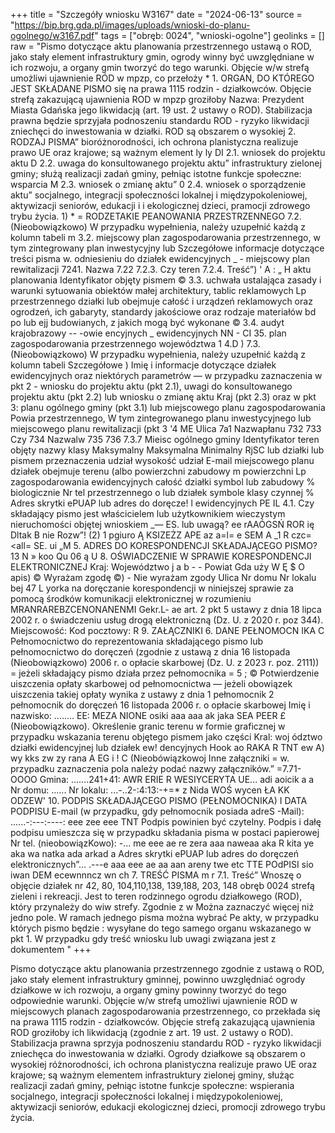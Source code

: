 +++
title = "Szczegóły wniosku W3167"
date = "2024-06-13"
source = "https://bip.brg.gda.pl/images/uploads/wnioski-do-planu-ogolnego/w3167.pdf"
tags = ["obręb: 0024", "wnioski-ogolne"]
geolinks = []
raw = "Pismo dotyczące aktu planowania przestrzennego ustawą o ROD, jako stały element infrastruktury gmin, ogrody winny być uwzględniane w ich rozwoju, a  organy gmin tworzyć do tego warunki. Objęcie w/w strefą umożliwi ujawnienie RÓD w mpzp, co przełoży * 1. ORGAN, DO KTÓREGO JEST SKŁADANE PISMO się na prawa 1115 rodzin - działkowców. Objęcie strefą zakazującą ujawnienia ROD w mpzp groziłoby Nazwa: Prezydent Miasta Gdańska jego likwidacją (art. 19 ust. 2 ustawy o ROD). Stabilizacja prawna będzie sprzyjała podnoszeniu standardu ROD - ryzyko likwidacji zniechęci do inwestowania w działki. ROD są obszarem o wysokiej 2. RODZAJ PISMA” bioróżnorodności, ich ochrona planistyczna realizuje prawo UE oraz krajowe; są ważnym element ly ly DI 2.1. wniosek do projektu aktu D 2.2. uwaga do konsultowanego projektu aktu” infrastruktury zielonej gminy; służą realizacji zadań gminy, pełniąc istotne funkcje społeczne: wsparcia M 2.3. wniosek o zmianę aktu” 0 2.4. wniosek o sporządzenie aktu” socjalnego, integracji społeczności lokalnej i międzypokoleniowej, aktywizacji seniorów, edukacji i i ekologicznej dzieci, pramocji zdrowego trybu życia. 1) * = RODZETAKIE PEANOWANIA PRZESTRZENNEGO 7.2. (Nieobowiązkowo) W przypadku wypełnienia, należy uzupełnić każdą z kolumn tabeli m 3.2. miejscowy plan zagospodarowania przestrzennego, w tym zintegrowany plan inwestycyjny lub Szczegółowe informacje dotyczące treści pisma w. odniesieniu do działek ewidencyjnych _  - miejscowy plan rewitalizacji   7241. Nazwa 7.22  7.2.3. Czy teren 7.2.4. Treść”)  ' A : „ H aktu planowania Identyfikator objęty pismem © 3.3. uchwała ustalająca zasady i warunki sytuowania obiektów małej architektury, tablic reklamowych  Lp  przestrzennego działki lub obejmuje całość  i urządzeń reklamowych oraz ogrodzeń, ich gabaryty, standardy jakościowe oraz rodzaje materiałów bd po lub ejj budowianych, z jakich mogą być wykonane © 3.4. audyt krajobrazowy --  -owie  encyjnych _ ewidencyjnych  NN - CI 35. plan zagospodarowania przestrzennego województwa  1     4.D ) 7.3. (Nieobowiązkowo) W przypadku wypełnienia, należy uzupełnić każdą z kolumn tabeli Szczegółowe ) Imię i informacje dotyczące działek ewidencyjnych oraz niektórych parametrów — w przypadku zaznaczenia w pkt 2 - wniosku do projektu aktu (pkt 2.1), uwagi do konsultowanego projektu aktu (pkt 2.2) lub wniosku o zmianę aktu Kraj (pkt 2.3) oraz w pkt 3: planu ogólnego gminy (pkt 3.1) lub miejscowego planu zagospodarowania Powia przestrzennego, W tym zintegrowanego planu inwestycyjnego lub miejscowego planu rewitalizacji (pkt 3 '4 ME Ulica  7a1 Nazwapłanu  732  733 Czy  734 Nazwalw 735  736 7.3.7  Mieisc  ogólnego gminy Identyfikator  teren objęty  nazwy klasy Maksymalny  Maksymalna  Minimalny RjSC lub  działki lub pismem przeznaczenia  udział wysokość udział  E-mail   miejscowego planu  działek obejmuje  terenu (albo powierzchni  zabudowy m  powierzchni Lp zagospodarowania  ewidencyjnych  całość działki symbol lub zabudowy %  biologicznie  Nr tel przestrzennego o lub działek symbole klasy   czynnej %  Adres skrytki ePUAP lub adres do doręcze! l     ewidencyjnych  PE    IL  4.1. Czy składający pismo jest właścicielem lub użytkownikiem wieczystym nieruchomości objętej wnioskiem _— ES.         lub uwagą? ee rAAÓGSŃ  ROR ię     Dltak B nie Rozw”! (2)  1     pgiuro Ą KSIZEŻZ APE az a=l= e SEM A _1 R czc=<all= SE.  ui „M 5. ADRES DO KORESPONDENCJI SKŁADAJĄCEGO PISMO? 13  N » koo Qu 06 ą U 8. OŚWIADCZENIE W SPRAWIE KORESPONDENCJI ELEKTRONICZNEJ Kraj: Województwo j a b - - Powiat Gda uży W Ę $ O apis) © Wyrażam zgodę ©) - Nie wyrażam zgody Ulica Nr domu Nr lokalu bej 47 L yorka na doręczanie korespondencji w niniejszej sprawie za pomocą środków komunikacji elektronicznej w rozumieniu MRANRAREBZCENONANENMI Gekr.L- ae art. 2 pkt 5 ustawy z dnia 18 lipca 2002 r. o świadczeniu usług drogą elektroniczną (Dz. U. z 2020 r. poz 344). Miejscowość: Kod pocztowy: R 9. ZAŁĄCZNIKI 6. DANE PEŁNOMOCN IKA C Pełnomocnictwo do reprezentowania składającego pismo lub pełnomocnictwo do doręczeń (zgodnie z ustawą z dnia 16 listopada (Nieobowiązkowo) 2006 r. o opłacie skarbowej (Dz. U. z 2023 r. poz. 2111)) = jeżeli składający pismo działa przez pełnomocnika = 5 ; © Potwierdzenie uiszczenia opłaty skarbowej od pełnomocnictwa — jeżeli obowiązek uiszczenia takiej opłaty wynika z ustawy z dnia 1 pełnomocnik 2 pełnomocnik do doręczeń 16 listopada 2006 r. o opłacie skarbowej Imię i nazwisko: ........ EE: MEZA NIONE osiki aaa aaa ak jaka SEA PEER £  (Nieobowiązkowo). Określenie granic terenu w formie graficznej w przypadku wskazania terenu objętego pismem jako części Kral: woj ództwo działki ewidencyjnej lub działek ew! dencyjnych Hook ao RAKA R TNT ew A) wy kks zw zy rana A EG i ! C  (Nieobówiązkowoj Inne załączniki = w. przypadku zaznaczenia pola należy podać nazwy załączników.” =7.71- OOOO Gmina: .......241+41: AWR ERIE R WESIYCERYTA UE... adi aoicik a  a Nr domu: ...... Nr lokalu: ...-..2-:4:13:-+=* z Nida WOŚ wycen ŁA KK ODZEW' 10. PODPIS SKŁADAJĄCEGO PISMO (PEŁNOMOCNIKA) I DATA PODPISU E-mail (w przypadku, gdy pełnomocnik posiada adreS -Mail): ......-:---:----: eee zee eee TNT Podpis powinien być czytelny. Podpis i dałę podpisu umieszcza się w przypadku składania pisma w postaci papierowej Nr tel. (nieobowiązKowo): -... me eee ae re zera aaa naweaa aka R kita ye aka wa natka ada arkad a Adres skrytki ePUAP lub adres do doręczeń elektronicznych”... .---e aaa eee ae aa aan areny twe etc TTE POdPISI sio iwan DEM ecewnnncz wn ch 7. TREŚĆ PISMA m r 7.1. Treść” Wnoszę o objęcie działek nr 42, 80, 104,110,138, 139,188, 203, 148 obręb 0024 strefą zieleni i rekreacji. Jest to teren rodzinnego ogrodu działkowego (ROD), który przynależy do wiw strefy. Zgodnie z w Można zaznaczyć więcej niż jedno pole. W ramach jednego pisma można wybrać Pe akty, w przypadku których pismo będzie : wysyłane do tego samego organu wskazanego w pkt 1. W przypadku gdy treść wniosku lub uwagi związana jest z dokumentem "
+++

Pismo dotyczące aktu planowania przestrzennego zgodnie z ustawą o ROD, jako stały element infrastruktury gminnej, powinno uwzględniać ogrody działkowe w ich rozwoju, a organy gminy powinny tworzyć do tego odpowiednie warunki. Objęcie w/w strefą umożliwi ujawnienie ROD w miejscowych planach zagospodarowania przestrzennego, co przekłada się na prawa 1115 rodzin - działkowców. Objęcie strefą zakazującą ujawnienia ROD groziłoby ich likwidacją (zgodnie z art. 19 ust. 2 ustawy o ROD). Stabilizacja prawna sprzyja podnoszeniu standardu ROD - ryzyko likwidacji zniechęca do inwestowania w działki. Ogrody działkowe są obszarem o wysokiej różnorodności, ich ochrona planistyczna realizuje prawo UE oraz krajowe; są ważnym elementem infrastruktury zielonej gminy, służąc realizacji zadań gminy, pełniąc istotne funkcje społeczne: wspierania socjalnego, integracji społeczności lokalnej i międzypokoleniowej, aktywizacji seniorów, edukacji ekologicznej dzieci, promocji zdrowego trybu życia.


